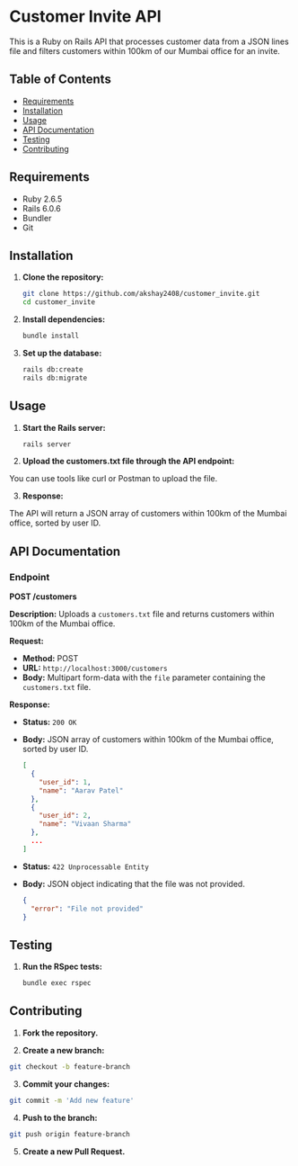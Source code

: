 # Customer Invite API

This is a Ruby on Rails API that processes customer data from a JSON lines file and filters customers within 100km of our Mumbai office for an invite.

## Table of Contents

- [Requirements](#requirements)
- [Installation](#installation)
- [Usage](#usage)
- [API Documentation](#api-documentation)
- [Testing](#testing)
- [Contributing](#contributing)

## Requirements

- Ruby 2.6.5
- Rails 6.0.6
- Bundler
- Git

## Installation

1. **Clone the repository:**

   ```sh
   git clone https://github.com/akshay2408/customer_invite.git
   cd customer_invite
   ```

2. **Install dependencies:**

   ```sh
   bundle install
   ```

3. **Set up the database:**

   ```sh
   rails db:create
   rails db:migrate
   ```

## Usage

1. **Start the Rails server:**

   ```sh
   rails server
   ```

2. **Upload the customers.txt file through the API endpoint:**

You can use tools like curl or Postman to upload the file.

3. **Response:**

The API will return a JSON array of customers within 100km of the Mumbai office, sorted by user ID.

## API Documentation

### Endpoint

**POST /customers**

**Description:** Uploads a `customers.txt` file and returns customers within 100km of the Mumbai office.

**Request:**

- **Method:** POST
- **URL:** `http://localhost:3000/customers`
- **Body:** Multipart form-data with the `file` parameter containing the `customers.txt` file.

**Response:**

- **Status:** `200 OK`
- **Body:** JSON array of customers within 100km of the Mumbai office, sorted by user ID.

  ```json
  [
    {
      "user_id": 1,
      "name": "Aarav Patel"
    },
    {
      "user_id": 2,
      "name": "Vivaan Sharma"
    },
    ...
  ]
  ```

- **Status:** `422 Unprocessable Entity`
- **Body:** JSON object indicating that the file was not provided.

  ```json
  {
    "error": "File not provided"
  }
  ```

## Testing

1. **Run the RSpec tests:**

   ```sh
   bundle exec rspec
   ```

## Contributing

1. **Fork the repository.**

2. **Create a new branch:**

```sh
git checkout -b feature-branch
```

3. **Commit your changes:**

```sh
git commit -m 'Add new feature'
```

4. **Push to the branch:**

```sh
git push origin feature-branch
```

5. **Create a new Pull Request.**
